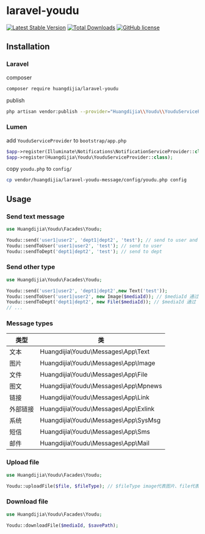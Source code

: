 # laravel-youdu

[![Latest Stable Version](https://poser.pugx.org/huangdijia/laravel-youdu/version.png)](https://packagist.org/packages/huangdijia/laravel-youdu)
[![Total Downloads](https://poser.pugx.org/huangdijia/laravel-youdu/d/total.png)](https://packagist.org/packages/huangdijia/laravel-youdu)
[![GitHub license](https://img.shields.io/github/license/huangdijia/laravel-youdu)](https://github.com/huangdijia/laravel-youdu)


## Installation

### Laravel

composer

~~~bash
composer require huangdijia/laravel-youdu
~~~

publish

~~~bash
php artisan vendor:publish --provider="Huangdijia\\Youdu\\YouduServiceProvider"
~~~

### Lumen

add `YouduServiceProvider` to `bootstrap/app.php`

~~~php
$app->register(Illuminate\Notifications\NotificationServiceProvider::class); // must before YouduServiceProvider
$app->register(Huangdijia\Youdu\YouduServiceProvider::class);
~~~

copy `youdu.php` to `config/`

~~~bash
cp vendor/huangdijia/laravel-youdu-message/config/youdu.php config
~~~

## Usage

### Send text message

~~~php
use Huangdijia\Youdu\Facades\Youdu;

Youdu::send('user1|user2', 'dept1|dept2', 'test'); // send to user and dept
Youdu::sendToUser('user1|user2', 'test'); // send to user
Youdu::sendToDept('dept1|dept2', 'test'); // send to dept
~~~

### Send other type

~~~php
use Huangdijia\Youdu\Facades\Youdu;

Youdu::send('user1|user2', 'dept1|dept2',new Text('test'));
Youdu::sendToUser('user1|user2', new Image($mediaId)); // $mediaId 通过 uploadFile 接口获得
Youdu::sendToDept('dept1|dept2', new File($mediaId)); // $mediaId 通过 uploadFile 接口获得
// ...
~~~

### Message types

|类型|类|
|--|--|
|文本|Huangdijia\Youdu\Messages\App\Text|
|图片|Huangdijia\Youdu\Messages\App\Image|
|文件|Huangdijia\Youdu\Messages\App\File|
|图文|Huangdijia\Youdu\Messages\App\Mpnews|
|链接|Huangdijia\Youdu\Messages\App\Link|
|外部链接|Huangdijia\Youdu\Messages\App\Exlink|
|系统|Huangdijia\Youdu\Messages\App\SysMsg|
|短信|Huangdijia\Youdu\Messages\App\Sms|
|邮件|Huangdijia\Youdu\Messages\App\Mail|

### Upload file

~~~php
use Huangdijia\Youdu\Facades\Youdu;

Youdu::uploadFile($file, $fileType); // $fileType image代表图片、file代表普通文件、voice代表语音、video代表视频
~~~

### Download file

~~~php
use Huangdijia\Youdu\Facades\Youdu;

Youdu::downloadFile($mediaId, $savePath);
~~~
